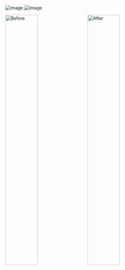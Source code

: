 ![image](https://github.com/user-attachments/assets/df010166-9a82-459b-98d8-b6a4fdfc66d3)
![image](https://github.com/user-attachments/assets/169f1291-28ae-49b6-9186-9a6a09d12f7d)

<p align="left">
  <img src="https://github.com/user-attachments/assets/df010166-9a82-459b-98d8-b6a4fdfc66d3" alt="Before" width="45%" style="margin-right: 30px;" />
  <img src="https://github.com/user-attachments/assets/169f1291-28ae-49b6-9186-9a6a09d12f7d" alt="After" width="45%" />
</p>
